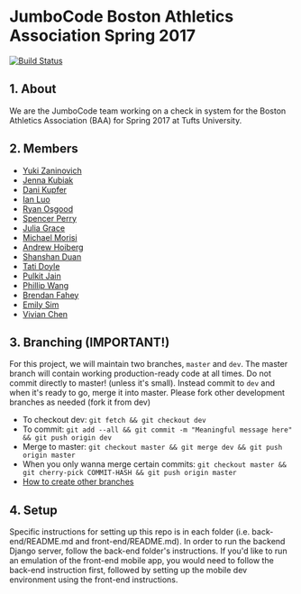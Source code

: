 # JumboCode Boston Athletics Association Spring 2017

[![Build Status](https://travis-ci.org/jumbocodespring2017/bostonathleticsassociation.svg?branch=master)](https://travis-ci.org/jumbocodespring2017/bostonathleticsassociation)
## 1. About

We are the JumboCode team working on a check in system for the Boston Athletics Association (BAA) for Spring 2017 at Tufts University.

## 2. Members

* [Yuki Zaninovich](https://github.com/yzan424)
* [Jenna Kubiak](https://github.com/jkubia03)
* [Dani Kupfer](https://github.com/dkupfer)
* [Ian Luo](https://github.com/holeyness)
* [Ryan Osgood](https://github.com/ryan-0)
* [Spencer Perry](https://github.com/sperrys)
* [Julia Grace](https://github.com/jgrace03)
* [Michael Morisi](https://github.com/mcmorisi)
* [Andrew Hoiberg](https://github.com/ahoiberg)
* [Shanshan Duan](https://www.linkedin.com/in/shanshan-duan-b0a32ba5)
* [Tati Doyle](https://github.com/tdoyle01)
* [Pulkit Jain](https://github.com/pulkitjain10)
* [Phillip Wang](https://github.com/Philipwzj)
* [Brendan Fahey](https://github.com/bmfahey)
* [Emily Sim](https://github.com/emily-sim)
* [Vivian Chen](https://github.com/vivianchen896)

## 3. Branching (IMPORTANT!)

For this project, we will maintain two branches, `master` and `dev`. The master branch will contain working production-ready code at all times. Do not commit directly to master! (unless it's small). Instead commit to `dev` and when it's ready to go, merge it into master. Please fork other development branches as needed (fork it from dev)

* To checkout dev: `git fetch && git checkout dev`
* To commit: `git add --all && git commit -m "Meaningful message here" && git push origin dev`
* Merge to master: `git checkout master && git merge dev && git push origin master`
* When you only wanna merge certain commits: `git checkout master && git cherry-pick COMMIT-HASH && git push origin master`
* [How to create other branches](http://stackoverflow.com/questions/1519006/how-do-you-create-a-remote-git-branchgit )


## 4. Setup
Specific instructions for setting up this repo is in each folder (i.e. back-end/README.md and front-end/README.md). In order to run the backend Django server, follow the back-end folder's instructions. If you'd like to run an emulation of the front-end mobile app, you would need to follow the back-end instruction first, followed by setting up the mobile dev environment using the front-end instructions.